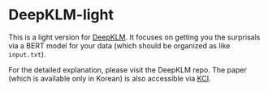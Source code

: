 # DeepKLM-light

This is a light version for [DeepKLM](https://github.com/gyulukeyi/DeepKLM). It focuses on getting you the surprisals via a BERT model for your data (which should be organized as like `input.txt`).

For the detailed explanation, please visit the DeepKLM repo. The paper (which is available only in Korean) is also accessible via [KCI](https://www.kci.go.kr/kciportal/ci/sereArticleSearch/ciSereArtiView.kci?sereArticleSearchBean.artiId=ART002688747). 
